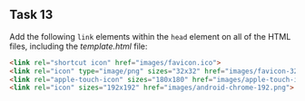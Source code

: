 ## Task 13
Add the following `link` elements within the `head` element on all of the HTML files, including the *template.html* file:

```html
<link rel="shortcut icon" href="images/favicon.ico">
<link rel="icon" type="image/png" sizes="32x32" href="images/favicon-32.png">
<link rel="apple-touch-icon" sizes="180x180" href="images/apple-touch-icon.png">
<link rel="icon" sizes="192x192" href="images/android-chrome-192.png">
```
 